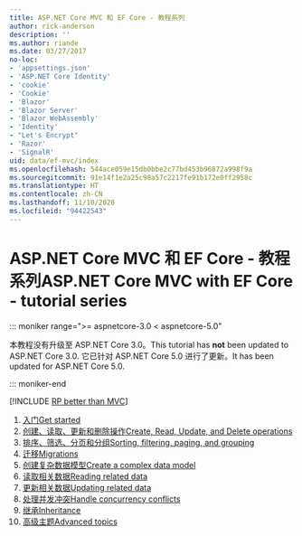```yaml
---
title: ASP.NET Core MVC 和 EF Core - 教程系列
author: rick-anderson
description: ''
ms.author: riande
ms.date: 03/27/2017
no-loc:
- 'appsettings.json'
- 'ASP.NET Core Identity'
- 'cookie'
- 'Cookie'
- 'Blazor'
- 'Blazor Server'
- 'Blazor WebAssembly'
- 'Identity'
- "Let's Encrypt"
- 'Razor'
- 'SignalR'
uid: data/ef-mvc/index
ms.openlocfilehash: 544ace059e15db0bbe2c77bd453b96872a998f9a
ms.sourcegitcommit: 91e14f1e2a25c98a57c2217fe91b172e0ff2958c
ms.translationtype: HT
ms.contentlocale: zh-CN
ms.lasthandoff: 11/10/2020
ms.locfileid: "94422543"
---
```

# <a name="aspnet-core-mvc-with-ef-core---tutorial-series"></a><span data-ttu-id="37403-102">ASP.NET Core MVC 和 EF Core - 教程系列</span><span class="sxs-lookup"><span data-stu-id="37403-102">ASP.NET Core MVC with EF Core - tutorial series</span></span>

::: moniker range=">= aspnetcore-3.0 < aspnetcore-5.0"

<span data-ttu-id="37403-103">本教程没有升级至 ASP.NET Core 3.0。</span><span class="sxs-lookup"><span data-stu-id="37403-103">This tutorial has **not** been updated to ASP.NET Core 3.0.</span></span> <span data-ttu-id="37403-104">它已针对 ASP.NET Core 5.0 进行了更新。</span><span class="sxs-lookup"><span data-stu-id="37403-104">It has been updated for ASP.NET Core 5.0.</span></span>

::: moniker-end

[!INCLUDE [RP better than MVC](../../includes/RP-EF/rp-over-mvc.md)]

1. [<span data-ttu-id="37403-105">入门</span><span class="sxs-lookup"><span data-stu-id="37403-105">Get started</span></span>](xref:data/ef-mvc/intro)
1. [<span data-ttu-id="37403-106">创建、读取、更新和删除操作</span><span class="sxs-lookup"><span data-stu-id="37403-106">Create, Read, Update, and Delete operations</span></span>](xref:data/ef-mvc/crud)
1. [<span data-ttu-id="37403-107">排序、筛选、分页和分组</span><span class="sxs-lookup"><span data-stu-id="37403-107">Sorting, filtering, paging, and grouping</span></span>](xref:data/ef-mvc/sort-filter-page)
1. [<span data-ttu-id="37403-108">迁移</span><span class="sxs-lookup"><span data-stu-id="37403-108">Migrations</span></span>](xref:data/ef-mvc/migrations)
1. [<span data-ttu-id="37403-109">创建复杂数据模型</span><span class="sxs-lookup"><span data-stu-id="37403-109">Create a complex data model</span></span>](xref:data/ef-mvc/complex-data-model)
1. [<span data-ttu-id="37403-110">读取相关数据</span><span class="sxs-lookup"><span data-stu-id="37403-110">Reading related data</span></span>](xref:data/ef-mvc/read-related-data)
1. [<span data-ttu-id="37403-111">更新相关数据</span><span class="sxs-lookup"><span data-stu-id="37403-111">Updating related data</span></span>](xref:data/ef-mvc/update-related-data)
1. [<span data-ttu-id="37403-112">处理并发冲突</span><span class="sxs-lookup"><span data-stu-id="37403-112">Handle concurrency conflicts</span></span>](xref:data/ef-mvc/concurrency)
1. [<span data-ttu-id="37403-113">继承</span><span class="sxs-lookup"><span data-stu-id="37403-113">Inheritance</span></span>](xref:data/ef-mvc/inheritance)
1. [<span data-ttu-id="37403-114">高级主题</span><span class="sxs-lookup"><span data-stu-id="37403-114">Advanced topics</span></span>](xref:data/ef-mvc/advanced)
